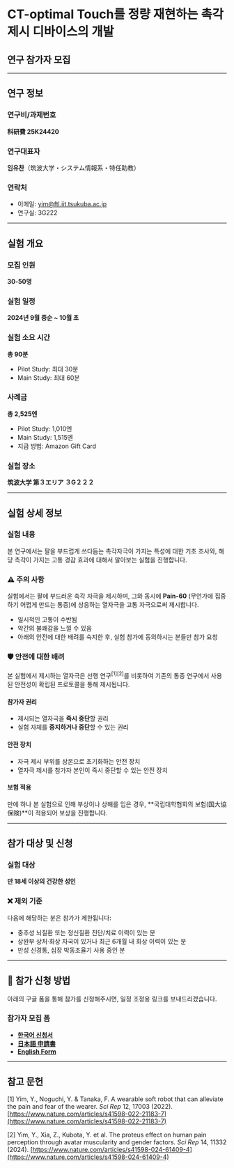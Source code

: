 # CT-optimal Touch를 정량 재현하는 촉각 제시 디바이스의 개발
## 연구 참가자 모집

---

## 연구 정보

### 연구비/과제번호
**科研費 25K24420**

### 연구대표자
**임유찬**（筑波大学・システム情報系・特任助教）

### 연락처
- 이메일: yim@ftl.iit.tsukuba.ac.jp
- 연구실: 3G222

---

## 실험 개요

### 모집 인원
**30-50명**

### 실험 일정
**2024년 9월 중순 ~ 10월 초**

### 실험 소요 시간
**총 90분**
- Pilot Study: 최대 30분
- Main Study: 최대 60분

### 사례금
**총 2,525엔**
- Pilot Study: 1,010엔
- Main Study: 1,515엔
- 지급 방법: Amazon Gift Card

### 실험 장소
**筑波大学 第３エリア ３G２２２**

---

## 실험 상세 정보

### 실험 내용
본 연구에서는 팔을 부드럽게 쓰다듬는 촉각자극이 가지는 특성에 대한 기초 조사와, 해당 촉각이 가지는 고통 경감 효과에 대해서 알아보는 실험을 진행합니다.

### ⚠️ 주의 사항
실험에서는 팔에 부드러운 촉각 자극을 제시하며, 그와 동시에 **Pain-60** (무언가에 집중하기 어렵게 만드는 통증)에 상응하는 열자극을 고통 자극으로써 제시합니다. 

- 일시적인 고통이 수반됨
- 약간의 불쾌감을 느낄 수 있음
- 아래의 안전에 대한 배려를 숙지한 후, 실험 참가에 동의하시는 분들만 참가 요청

### 🛡️ 안전에 대한 배려
본 실험에서 제시하는 열자극은 선행 연구<sup>[1][2]</sup>를 비롯하여 기존의 통증 연구에서 사용된 안전성이 확립된 프로토콜을 통해 제시됩니다.

#### 참가자 권리
- 제시되는 열자극을 **즉시 중단**할 권리
- 실험 자체를 **중지하거나 중단**할 수 있는 권리

#### 안전 장치
- 자극 제시 부위를 상온으로 초기화하는 안전 장치
- 열자극 제시를 참가자 본인이 즉시 중단할 수 있는 안전 장치

#### 보험 적용
만에 하나 본 실험으로 인해 부상이나 상해를 입은 경우, **국립대학협회의 보험(国大協保険)**이 적용되어 보상을 진행합니다.

---

## 참가 대상 및 신청

### 실험 대상
**만 18세 이상의 건강한 성인**

### ❌ 제외 기준
다음에 해당하는 분은 참가가 제한됩니다:
- 중추성 뇌질환 또는 정신질환 진단/치료 이력이 있는 분
- 상완부 상처·화상 자국이 있거나 최근 6개월 내 화상 이력이 있는 분
- 만성 신경통, 심장 박동조율기 사용 중인 분

---

## 📝 참가 신청 방법

아래의 구글 폼을 통해 참가를 신청해주시면, 일정 조정용 링크를 보내드리겠습니다.

### 참가자 모집 폼
- **[한국어 신청서](https://forms.gle/qsHQ6XZT2h9RYqjP7)**
- **[日本語 申請書](https://forms.gle/dwDN2oBTG7M5UfwF6)**
- **[English Form](https://forms.gle/ECdf2xXt7dDCD4ZC8)**

---

## 참고 문헌

[1] Yim, Y., Noguchi, Y. & Tanaka, F. A wearable soft robot that can alleviate the pain and fear of the wearer. *Sci Rep* 12, 17003 (2022). [https://www.nature.com/articles/s41598-022-21183-7](https://www.nature.com/articles/s41598-022-21183-7)

[2] Yim, Y., Xia, Z., Kubota, Y. et al. The proteus effect on human pain perception through avatar muscularity and gender factors. *Sci Rep* 14, 11332 (2024). [https://www.nature.com/articles/s41598-024-61409-4](https://www.nature.com/articles/s41598-024-61409-4)